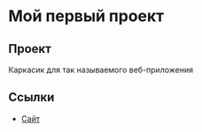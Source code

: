 # Мой первый проект

## Проект 
Каркасик для так называемого веб-приложения

## Ссылки
 - [Сайт](https://karpx.github.io/Super-puper-project/)
